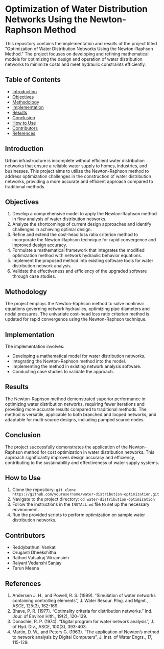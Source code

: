 # Optimization of Water Distribution Networks Using the Newton-Raphson Method

This repository contains the implementation and results of the project titled "Optimization of Water Distribution Networks Using the Newton-Raphson Method." The project focuses on developing and refining mathematical models for optimizing the design and operation of water distribution networks to minimize costs and meet hydraulic constraints efficiently.

## Table of Contents

- [Introduction](#introduction)
- [Objectives](#objectives)
- [Methodology](#methodology)
- [Implementation](#implementation)
- [Results](#results)
- [Conclusion](#conclusion)
- [How to Use](#how-to-use)
- [Contributors](#contributors)
- [References](#references)

## Introduction

Urban infrastructure is incomplete without efficient water distribution networks that ensure a reliable water supply to homes, industries, and businesses. This project aims to utilize the Newton-Raphson method to address optimization challenges in the construction of water distribution networks, providing a more accurate and efficient approach compared to traditional methods.

## Objectives

1. Develop a comprehensive model to apply the Newton-Raphson method in flow analysis of water distribution networks.
2. Analyze the shortcomings of current design approaches and identify challenges in achieving optimal design.
3. Refine and extend the cost-head loss ratio criterion method to incorporate the Newton-Raphson technique for rapid convergence and improved design accuracy.
4. Formulate a mathematical framework that integrates the modified optimization method with network hydraulic behavior equations.
5. Implement the proposed method into existing software tools for water distribution network analysis.
6. Validate the effectiveness and efficiency of the upgraded software through case studies.

## Methodology

The project employs the Newton-Raphson method to solve nonlinear equations governing network hydraulics, optimizing pipe diameters and nodal pressures. The univariate cost-head loss ratio criterion method is updated for rapid convergence using the Newton-Raphson technique.

## Implementation

The implementation involves:

- Developing a mathematical model for water distribution networks.
- Integrating the Newton-Raphson method into the model.
- Implementing the method in existing network analysis software.
- Conducting case studies to validate the approach.

## Results

The Newton-Raphson method demonstrated superior performance in optimizing water distribution networks, requiring fewer iterations and providing more accurate results compared to traditional methods. The method is versatile, applicable to both branched and looped networks, and adaptable for multi-source designs, including pumped source nodes.

## Conclusion

The project successfully demonstrates the application of the Newton-Raphson method for cost optimization in water distribution networks. This approach significantly improves design accuracy and efficiency, contributing to the sustainability and effectiveness of water supply systems.

## How to Use

1. Clone the repository: `git clone https://github.com/yourusername/water-distribution-optimization.git`
2. Navigate to the project directory: `cd water-distribution-optimization`
3. Follow the instructions in the `INSTALL.md` file to set up the necessary environment.
4. Run the provided scripts to perform optimization on sample water distribution networks.

## Contributors

- Reddybathuni Venkat
- Oruganti Dheekshitha
- Rathod Vatsalraj Vikramsinh
- Raiyani Vedanshi Sanjay
- Tarun Meena

## References

1. Andersen J. H., and Powell, R. S. (1999). “Simulation of water networks containing controlling elements”, J. Water Resour. Plng. and Mgmt., ASCE, 125(3), 162-169.
2. Bhave, P. R. (1977). “Optimality criteria for distribution networks.” Ind. Jour. of Environ Hlth., 19(2), 120-139.
3. Donachie, R. P. (1974). “Digital program for water network analysis”, J. of Hyd. Div., ASCE, 100(3), 393-403.
4. Martin, D. W., and Peters G. (1963). “The application of Newton’s method to network analysis by Digital Computers”, J. Inst. of Water Engrs., 17, 115-129.
